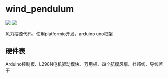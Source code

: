 # wind_pendulum

![](https://img.shields.io/badge/star-welcome!-red)
![](https://img.shields.io/badge/%20welcome_to_pull_your_requests!-8A2BE2)

风力摆源代码，使用platformio开发，arduino uno框架

## 硬件表
Arduino控制板、L298N电机驱动模块、万用板、四个航模风扇、杜邦线、导线若干



